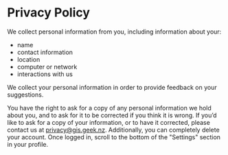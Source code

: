 # Privacy Policy

We collect personal information from you, including information about your:

* name
* contact information
* location
* computer or network
* interactions with us

We collect your personal information in order to provide feedback on your suggestions.

You have the right to ask for a copy of any personal information we hold about you, and to ask for it to be corrected if you think it is wrong. If you’d like to ask for a copy of your information, or to have it corrected, please contact us at privacy@gis.geek.nz. Additionally, you can completely delete your account. Once logged in, scroll to the bottom of the "Settings" section in your profile.
